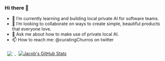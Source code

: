 ### Hi there 👋

- 🌱 I’m currently learning and building local private AI for software teams.
- 👯 I’m looking to collaborate on ways to create simple, beautiful products that everyone love.
- 💬 Ask me about how to make use of private local AI.
- 📫 How to reach me: @curatingChurros on twitter


<a href="https://github.com/chuyouchia">
  <img align="center" style="margin:0.5rem" src="https://github-readme-stats.vercel.app/api/top-langs/?username=chuyouchia&hide=html,css&title_color=ffffff&text_color=c9cacc&icon_color=4AB197&bg_color=1A2B34" />
</a>

<a href="https://github.com/chuyouchia">
  <img align="center" style="margin:0.5rem" src="https://github-readme-stats.vercel.app/api?username=chuyouchia&show_icons=true&line_height=27&count_private=true&title_color=ffffff&text_color=c9cacc&icon_color=4AB097&bg_color=1A2B34" alt="Jacob's GitHub Stats" />
</a>
